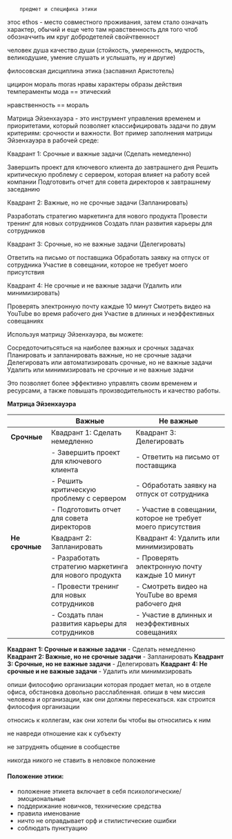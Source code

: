 		предмет и специфика этики 
этос ethos - место совместного проживания, затем стало означать характер, обычий и еще чето там нравственность 
для того чтоб обозначчить им круг добродетелей свойчтвенност 

человек душа качество души (стойкость, умеренность, мудрость, великодушие, умение слушать и услышать, ну и другие)

филосовская дисциплина этика (заспавнил Аристотель)

цицирон мораль moras нравы характеры образы действия темпераменты мода == этический

нравственность == мораль  

Матрица Эйзенхауэра - это инструмент управления временем и приоритетами, который позволяет классифицировать задачи по двум критериям: срочности и важности. Вот пример заполнения матрицы Эйзенхауэра в рабочей среде:

Квадрант 1: Срочные и важные задачи (Сделать немедленно)

 Завершить проект для ключевого клиента до завтрашнего дня
 Решить критическую проблему с сервером, которая влияет на работу всей компании
 Подготовить отчет для совета директоров к завтрашнему заседанию

Квадрант 2: Важные, но не срочные задачи (Запланировать)

 Разработать стратегию маркетинга для нового продукта
 Провести тренинг для новых сотрудников
 Создать план развития карьеры для сотрудников

Квадрант 3: Срочные, но не важные задачи (Делегировать)

 Ответить на письмо от поставщика
 Обработать заявку на отпуск от сотрудника
 Участие в совещании, которое не требует моего присутствия

Квадрант 4: Не срочные и не важные задачи (Удалить или минимизировать)

 Проверять электронную почту каждые 10 минут
 Смотреть видео на YouTube во время рабочего дня
 Участие в длинных и неэффективных совещаниях

Используя матрицу Эйзенхауэра, вы можете:

 Сосредоточитьсяться на наиболее важных и срочных задачах
 Планировать и запланировать важные, но не срочные задачи
 Делегировать или автоматизировать срочные, но не важные задачи
 Удалить или минимизировать не срочные и не важные задачи

Это позволяет более эффективно управлять своим временем и ресурсами, а также повышать производительность и качество работы.




**Матрица Эйзенхауэра**

| | **Важные** | **Не важные** |
| --- | --- | --- |
| **Срочные** | Квадрант 1: Сделать немедленно | Квадрант 3: Делегировать |
| | - Завершить проект для ключевого клиента | - Ответить на письмо от поставщика |
| | - Решить критическую проблему с сервером | - Обработать заявку на отпуск от сотрудника |
| | - Подготовить отчет для совета директоров | - Участие в совещании, которое не требует моего присутствия |
| **Не срочные** | Квадрант 2: Запланировать | Квадрант 4: Удалить или минимизировать |
| | - Разработать стратегию маркетинга для нового продукта | - Проверять электронную почту каждые 10 минут |
| | - Провести тренинг для новых сотрудников | - Смотреть видео на YouTube во время рабочего дня |
| | - Создать план развития карьеры для сотрудников | - Участие в длинных и неэффективных совещаниях |

**Квадрант 1: Срочные и важные задачи** - Сделать немедленно
**Квадрант 2: Важные, но не срочные задачи** - Запланировать
**Квадрант 3: Срочные, но не важные задачи** - Делегировать
**Квадрант 4: Не срочные и не важные задачи** - Удалить или минимизировать

опиши философию организации которая продает метал, но в отделе офиса, обстановка довольно расслабленная. опиши в чем миссия человека и организации, как они должны пересекаться. как строится философия организации

относись к коллегам, как они хотели бы чтобы вы относились к ним 

не навреди 
отношение как к субъекту 

не затруднять общение в сообществе

никогда никого не ставить в неловкое положение

#### Положение этики:
- положение этикета включает в себя психологические/эмоциональные 
- поддерижание новичков, технические средства
- правила именование 
- ничто не оправдывает орф и стилистические ошибки 
- соблюдать пунктуацию
